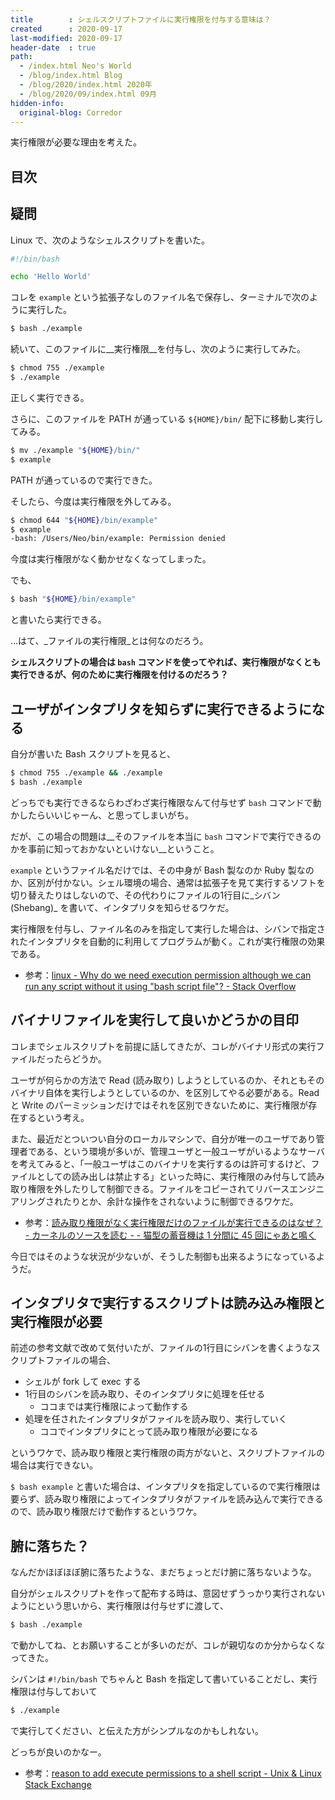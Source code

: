 ```yaml
---
title        : シェルスクリプトファイルに実行権限を付与する意味は？
created      : 2020-09-17
last-modified: 2020-09-17
header-date  : true
path:
  - /index.html Neo's World
  - /blog/index.html Blog
  - /blog/2020/index.html 2020年
  - /blog/2020/09/index.html 09月
hidden-info:
  original-blog: Corredor
---
```


実行権限が必要な理由を考えた。

## 目次

## 疑問

Linux で、次のようなシェルスクリプトを書いた。

```bash
#!/bin/bash

echo 'Hello World'
```

コレを `example` という拡張子なしのファイル名で保存し、ターミナルで次のように実行した。

```bash
$ bash ./example
```

続いて、このファイルに__実行権限__を付与し、次のように実行してみた。

```bash
$ chmod 755 ./example
$ ./example
```

正しく実行できる。

さらに、このファイルを PATH が通っている `${HOME}/bin/` 配下に移動し実行してみる。

```bash
$ mv ./example "${HOME}/bin/"
$ example
```

PATH が通っているので実行できた。

そしたら、今度は実行権限を外してみる。

```bash
$ chmod 644 "${HOME}/bin/example"
$ example
-bash: /Users/Neo/bin/example: Permission denied
```

今度は実行権限がなく動かせなくなってしまった。

でも、

```bash
$ bash "${HOME}/bin/example"
```

と書いたら実行できる。

…はて、_ファイルの実行権限_とは何なのだろう。

__シェルスクリプトの場合は `bash` コマンドを使ってやれば、実行権限がなくとも実行できるが、何のために実行権限を付けるのだろう？__

## ユーザがインタプリタを知らずに実行できるようになる

自分が書いた Bash スクリプトを見ると、

```bash
$ chmod 755 ./example && ./example
$ bash ./example
```

どっちでも実行できるならわざわざ実行権限なんて付与せず `bash` コマンドで動かしたらいいじゃーん、と思ってしまいがち。

だが、この場合の問題は__そのファイルを本当に `bash` コマンドで実行できるのかを事前に知っておかないといけない__ということ。

`example` というファイル名だけでは、その中身が Bash 製なのか Ruby 製なのか、区別が付かない。シェル環境の場合、通常は拡張子を見て実行するソフトを切り替えたりはしないので、その代わりにファイルの1行目に_シバン (Shebang)_ を書いて、インタプリタを知らせるワケだ。

実行権限を付与し、ファイル名のみを指定して実行した場合は、シバンで指定されたインタプリタを自動的に利用してプログラムが動く。これが実行権限の効果である。

- 参考：[linux - Why do we need execution permission although we can run any script without it using "bash script file"? - Stack Overflow](https://stackoverflow.com/questions/40534795/why-do-we-need-execution-permission-although-we-can-run-any-script-without-it-us)

## バイナリファイルを実行して良いかどうかの目印

コレまでシェルスクリプトを前提に話してきたが、コレがバイナリ形式の実行ファイルだったらどうか。

ユーザが何らかの方法で Read (読み取り) しようとしているのか、それともそのバイナリ自体を実行しようとしているのか、を区別してやる必要がある。Read と Write のパーミッションだけではそれを区別できないために、実行権限が存在するという考え。

また、最近だとついつい自分のローカルマシンで、自分が唯一のユーザであり管理者である、という環境が多いが、管理ユーザと一般ユーザがいるようなサーバを考えてみると、「一般ユーザはこのバイナリを実行するのは許可するけど、ファイルとしての読み出しは禁止する」といった時に、実行権限のみ付与して読み取り権限を外したりして制御できる。ファイルをコピーされてリバースエンジニアリングされたりとか、余計な操作をされないように制御できるワケだ。

- 参考：[読み取り権限がなく実行権限だけのファイルが実行できるのはなぜ？ - カーネルのソースを読む - - 猫型の蓄音機は 1 分間に 45 回にゃあと鳴く](https://nekogata.hatenablog.com/entry/2014/03/28/060547)

今日ではそのような状況が少ないが、そうした制御も出来るようになっているようだ。

## インタプリタで実行するスクリプトは読み込み権限と実行権限が必要

前述の参考文献で改めて気付いたが、ファイルの1行目にシバンを書くようなスクリプトファイルの場合、

- シェルが fork して exec する
- 1行目のシバンを読み取り、そのインタプリタに処理を任せる
  - ココまでは実行権限によって動作する
- 処理を任されたインタプリタがファイルを読み取り、実行していく
  - ココでインタプリタにとって読み取り権限が必要になる

というワケで、読み取り権限と実行権限の両方がないと、スクリプトファイルの場合は実行できない。

`$ bash example` と書いた場合は、インタプリタを指定しているので実行権限は要らず、読み取り権限によってインタプリタがファイルを読み込んで実行できるので、読み取り権限だけで動作するというワケ。

## 腑に落ちた？

なんだかほぼほぼ腑に落ちたような、まだちょっとだけ腑に落ちないような。

自分がシェルスクリプトを作って配布する時は、意図せずうっかり実行されないようにという思いから、実行権限は付与せずに渡して、

```bash
$ bash ./example
```

で動かしてね、とお願いすることが多いのだが、コレが親切なのか分からなくなってきた。

シバンは `#!/bin/bash` でちゃんと Bash を指定して書いていることだし、実行権限は付与しておいて

```bash
$ ./example
```

で実行してください、と伝えた方がシンプルなのかもしれない。

どっちが良いのかなー。

- 参考：[reason to add execute permissions to a shell script - Unix & Linux Stack Exchange](https://unix.stackexchange.com/questions/351263/reason-to-add-execute-permissions-to-a-shell-script)
